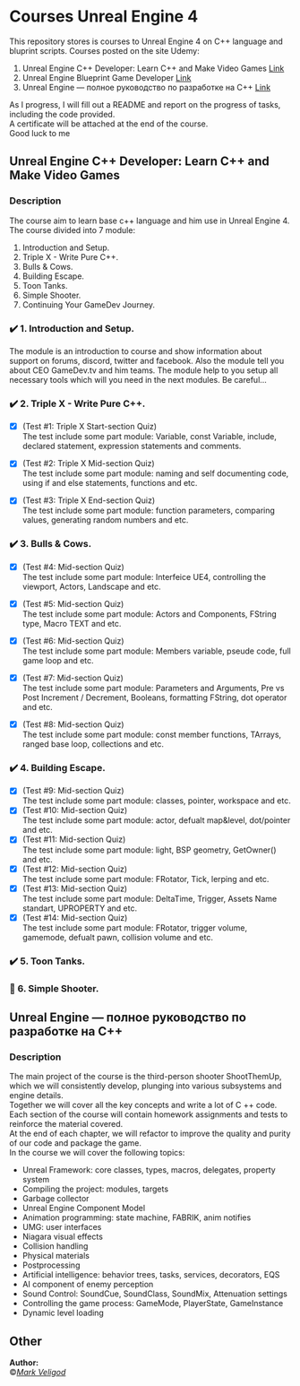 # Courses Unreal Engine 4

This repository stores is courses to Unreal Engine 4 on C++ language and bluprint scripts. Courses posted on the site Udemy:  
1. Unreal Engine C++ Developer: Learn C++ and Make Video Games [Link](https://www.udemy.com/course/unrealcourse/)  
2. Unreal Engine Blueprint Game Developer [Link](https://www.udemy.com/course/unrealblueprint/)  
3. Unreal Engine — полное руководство по разработке на С++ [Link](https://www.udemy.com/course/unrealengine/)  
  
As I progress, I will fill out a README and report on the progress of tasks, including the code provided.  
A certificate will be attached at the end of the course.  
Good luck to me  

## Unreal Engine C++ Developer: Learn C++ and Make Video Games  
### Description  
The course aim to learn base c++ language and him use in Unreal Engine 4. The course divided into 7 module:  
1. Introduction and Setup.  
2. Triple X - Write Pure C++.  
3. Bulls & Cows.  
4. Building Escape.  
5. Toon Tanks.  
6. Simple Shooter.  
7. Continuing Your GameDev Journey.  
  
### :heavy_check_mark: 1. Introduction and Setup.  
The module is an introduction to course and show information about support on forums, discord, twitter and facebook. Also the module tell you about CEO GameDev.tv and him teams. The module help to you setup all necessary tools which will you need in the next modules. Be careful...  

### :heavy_check_mark: 2. Triple X - Write Pure C++.  
- [x] (Test #1: Triple X Start-section Quiz)  
The test include some part module: Variable, const Variable, include, declared statement, expression statements and comments.  
  
- [x] (Test #2: Triple X Mid-section Quiz)  
The test include some part module: naming and self documenting code, using if and else statements, functions and etc.  
  
- [x] (Test #3: Triple X End-section Quiz)  
The test include some part module: function parameters, comparing values, generating random numbers and etc.
  
### :heavy_check_mark: 3. Bulls & Cows.  
- [x] (Test #4: Mid-section Quiz)  
The test include some part module: Interfeice UE4, controlling the viewport, Actors, Landscape and etc.  

- [x] (Test #5: Mid-section Quiz)  
The test include some part module: Actors and Components, FString type, Macro TEXT and etc.  

- [x] (Test #6: Mid-section Quiz)  
The test include some part module: Members variable, pseude code, full game loop and etc.  

- [x] (Test #7: Mid-section Quiz)  
The test include some part module: Parameters and Arguments, Pre vs Post Increment / Decrement, Booleans, formatting FString, dot operator and etc.  

- [x] (Test #8: Mid-section Quiz)  
The test include some part module: const member functions, TArrays, ranged base loop, collections and etc.  
  
### :heavy_check_mark: 4. Building Escape.  
- [x] (Test #9: Mid-section Quiz)  
The test include some part module: classes, pointer, workspace and etc.  
- [x] (Test #10: Mid-section Quiz)  
The test include some part module: actor, defualt map&level, dot/pointer and etc.  
- [x] (Test #11: Mid-section Quiz)  
The test include some part module: light, BSP geometry, GetOwner() and etc.  
- [x] (Test #12: Mid-section Quiz)  
The test include some part module: FRotator, Tick, lerping and etc.  
- [x] (Test #13: Mid-section Quiz)  
The test include some part module: DeltaTime, Trigger, Assets Name standart, UPROPERTY and etc.  
- [x] (Test #14: Mid-section Quiz)  
The test include some part module: FRotator, trigger volume, gamemode, defualt pawn, collision volume and etc.  

### :heavy_check_mark: 5. Toon Tanks.

### :black_square_button: 6. Simple Shooter.  

## Unreal Engine — полное руководство по разработке на С++
### Description  
The main project of the course is the third-person shooter ShootThemUp, which we will consistently develop, plunging into various subsystems and engine details.   
Together we will cover all the key concepts and write a lot of C ++ code.  
Each section of the course will contain homework assignments and tests to reinforce the material covered.  
At the end of each chapter, we will refactor to improve the quality and purity of our code and package the game.  
In the course we will cover the following topics:  
* Unreal Framework: core classes, types, macros, delegates, property system
* Compiling the project: modules, targets
* Garbage collector
* Unreal Engine Component Model
* Animation programming: state machine, FABRIK, anim notifies
* UMG: user interfaces
* Niagara visual effects
* Collision handling
* Physical materials
* Postprocessing
* Artificial intelligence: behavior trees, tasks, services, decorators, EQS
* AI component of enemy perception
* Sound Control: SoundCue, SoundClass, SoundMix, Attenuation settings
* Controlling the game process: GameMode, PlayerState, GameInstance
* Dynamic level loading

## Other
**Author:**  
:copyright:*[Mark Veligod](https://github.com/markveligod)*  
